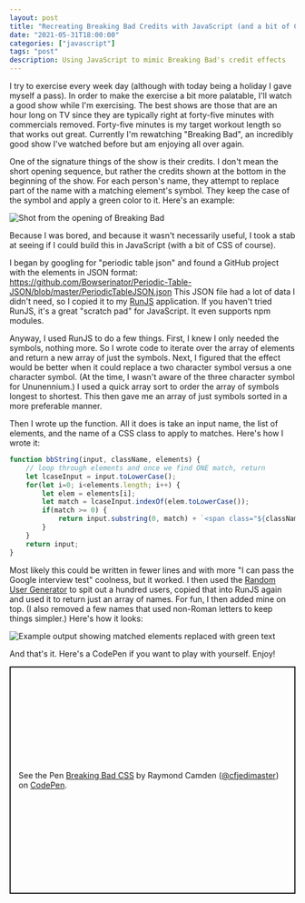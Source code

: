 ```yaml
---
layout: post
title: "Recreating Breaking Bad Credits with JavaScript (and a bit of CSS)"
date: "2021-05-31T18:00:00"
categories: ["javascript"]
tags: "post"
description: Using JavaScript to mimic Breaking Bad's credit effects
---
```


I try to exercise every week day (although with today being a holiday I gave myself a pass). In order to make the exercise a bit more palatable, I'll watch a good show while I'm exercising. The best shows are those that are an hour long on TV since they are typically right at forty-five minutes with commercials removed. Forty-five minutes is my target workout length so that works out great. Currently I'm rewatching "Breaking Bad", an incredibly good show I've watched before but am enjoying all over again. 

One of the signature things of the show is their credits. I don't mean the short opening sequence, but rather the credits shown at the bottom in the beginning of the show. For each person's name, they attempt to replace part of the name with a matching element's symbol. They keep the case of the symbol and apply a green color to it. Here's an example:

<p>
<img src="https://static.raymondcamden.com/images/2021/05/bbcredits.jpg" alt="Shot from the opening of Breaking Bad" class="lazyload imgborder imgcenter">
</p>

Because I was bored, and because it wasn't necessarily useful, I took a stab at seeing if I could build this in JavaScript (with a bit of CSS of course). 

I began by googling for "periodic table json" and found a GitHub project with the elements in JSON format: <https://github.com/Bowserinator/Periodic-Table-JSON/blob/master/PeriodicTableJSON.json> This JSON file had a lot of data I didn't need, so I copied it to my [RunJS](https://runjs.app/) application. If you haven't tried RunJS, it's a great "scratch pad" for JavaScript. It even supports npm modules. 

Anyway, I used RunJS to do a few things. First, I knew I only needed the symbols, nothing more. So I wrote code to iterate over the array of elements and return a new array of just the symbols. Next, I figured that the effect would be better when it could replace a two character symbol versus a one character symbol. (At the time, I wasn't aware of the three character symbol for Ununennium.) I used a quick array sort to order the array of symbols longest to shortest. This then gave me an array of just symbols sorted in a more preferable manner. 

Then I wrote up the function. All it does is take an input name, the list of elements, and the name of a CSS class to apply to matches. Here's how I wrote it:

```js
function bbString(input, className, elements) {
	// loop through elements and once we find ONE match, return
	let lcaseInput = input.toLowerCase();
	for(let i=0; i<elements.length; i++) {
		let elem = elements[i];
		let match = lcaseInput.indexOf(elem.toLowerCase());
		if(match >= 0) {
			return input.substring(0, match) + `<span class="${className}">` + elem + "</span>" + input.substring(match + elem.length);
		}
	}
	return input;
}
```

Most likely this could be written in fewer lines and with more "I can pass the Google interview test" coolness, but it worked. I then used the [Random User Generator](https://randomuser.me/) to spit out a hundred users, copied that into RunJS again and used it to return just an array of names. For fun, I then added mine on top. (I also removed a few names that used non-Roman letters to keep things simpler.) Here's how it looks:

<p>
<img src="https://static.raymondcamden.com/images/2021/05/bb2.jpg" alt="Example output showing matched elements replaced with green text" class="lazyload imgborder imgcenter">
</p>

And that's it. Here's a CodePen if you want to play with yourself. Enjoy!

<p class="codepen" data-height="400" data-theme-id="dark" data-default-tab="js,result" data-user="cfjedimaster" data-slug-hash="OJpxQvj" style="height: 400px; box-sizing: border-box; display: flex; align-items: center; justify-content: center; border: 2px solid; margin: 1em 0; padding: 1em;" data-pen-title="Breaking Bad CSS">
  <span>See the Pen <a href="https://codepen.io/cfjedimaster/pen/OJpxQvj">
  Breaking Bad CSS</a> by Raymond Camden (<a href="https://codepen.io/cfjedimaster">@cfjedimaster</a>)
  on <a href="https://codepen.io">CodePen</a>.</span>
</p>
<script async src="https://cpwebassets.codepen.io/assets/embed/ei.js"></script>